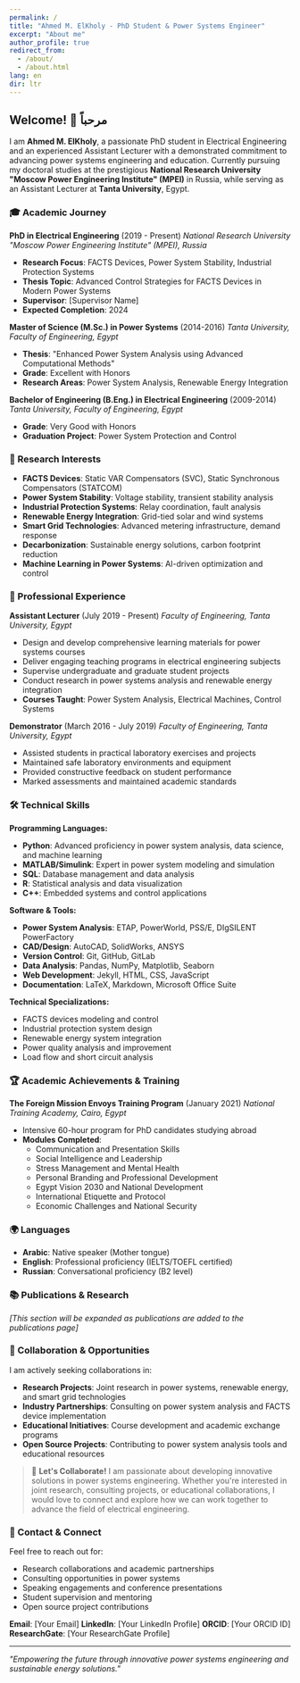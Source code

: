 ```yaml
---
permalink: /
title: "Ahmed M. ElKholy - PhD Student & Power Systems Engineer"
excerpt: "About me"
author_profile: true
redirect_from:
  - /about/
  - /about.html
lang: en
dir: ltr
---
```


## Welcome! 👋 مرحباً

I am **Ahmed M. ElKholy**, a passionate PhD student in Electrical Engineering and an experienced Assistant Lecturer with a demonstrated commitment to advancing power systems engineering and education. Currently pursuing my doctoral studies at the prestigious **National Research University "Moscow Power Engineering Institute" (MPEI)** in Russia, while serving as an Assistant Lecturer at **Tanta University**, Egypt.

### 🎓 Academic Journey

**PhD in Electrical Engineering** (2019 - Present)
_National Research University "Moscow Power Engineering Institute" (MPEI), Russia_

- **Research Focus**: FACTS Devices, Power System Stability, Industrial Protection Systems
- **Thesis Topic**: Advanced Control Strategies for FACTS Devices in Modern Power Systems
- **Supervisor**: [Supervisor Name]
- **Expected Completion**: 2024

**Master of Science (M.Sc.) in Power Systems** (2014-2016)
_Tanta University, Faculty of Engineering, Egypt_

- **Thesis**: "Enhanced Power System Analysis using Advanced Computational Methods"
- **Grade**: Excellent with Honors
- **Research Areas**: Power System Analysis, Renewable Energy Integration

**Bachelor of Engineering (B.Eng.) in Electrical Engineering** (2009-2014)
_Tanta University, Faculty of Engineering, Egypt_

- **Grade**: Very Good with Honors
- **Graduation Project**: Power System Protection and Control

### 🔬 Research Interests

- **FACTS Devices**: Static VAR Compensators (SVC), Static Synchronous Compensators (STATCOM)
- **Power System Stability**: Voltage stability, transient stability analysis
- **Industrial Protection Systems**: Relay coordination, fault analysis
- **Renewable Energy Integration**: Grid-tied solar and wind systems
- **Smart Grid Technologies**: Advanced metering infrastructure, demand response
- **Decarbonization**: Sustainable energy solutions, carbon footprint reduction
- **Machine Learning in Power Systems**: AI-driven optimization and control

### 💼 Professional Experience

**Assistant Lecturer** (July 2019 - Present)
_Faculty of Engineering, Tanta University, Egypt_

- Design and develop comprehensive learning materials for power systems courses
- Deliver engaging teaching programs in electrical engineering subjects
- Supervise undergraduate and graduate student projects
- Conduct research in power systems analysis and renewable energy integration
- **Courses Taught**: Power System Analysis, Electrical Machines, Control Systems

**Demonstrator** (March 2016 - July 2019)
_Faculty of Engineering, Tanta University, Egypt_

- Assisted students in practical laboratory exercises and projects
- Maintained safe laboratory environments and equipment
- Provided constructive feedback on student performance
- Marked assessments and maintained academic standards

### 🛠️ Technical Skills

**Programming Languages:**

- **Python**: Advanced proficiency in power system analysis, data science, and machine learning
- **MATLAB/Simulink**: Expert in power system modeling and simulation
- **SQL**: Database management and data analysis
- **R**: Statistical analysis and data visualization
- **C++**: Embedded systems and control applications

**Software & Tools:**

- **Power System Analysis**: ETAP, PowerWorld, PSS/E, DIgSILENT PowerFactory
- **CAD/Design**: AutoCAD, SolidWorks, ANSYS
- **Version Control**: Git, GitHub, GitLab
- **Data Analysis**: Pandas, NumPy, Matplotlib, Seaborn
- **Web Development**: Jekyll, HTML, CSS, JavaScript
- **Documentation**: LaTeX, Markdown, Microsoft Office Suite

**Technical Specializations:**

- FACTS devices modeling and control
- Industrial protection system design
- Renewable energy system integration
- Power quality analysis and improvement
- Load flow and short circuit analysis

### 🏆 Academic Achievements & Training

**The Foreign Mission Envoys Training Program** (January 2021)
_National Training Academy, Cairo, Egypt_

- Intensive 60-hour program for PhD candidates studying abroad
- **Modules Completed**:
  - Communication and Presentation Skills
  - Social Intelligence and Leadership
  - Stress Management and Mental Health
  - Personal Branding and Professional Development
  - Egypt Vision 2030 and National Development
  - International Etiquette and Protocol
  - Economic Challenges and National Security

### 🌍 Languages

- **Arabic**: Native speaker (Mother tongue)
- **English**: Professional proficiency (IELTS/TOEFL certified)
- **Russian**: Conversational proficiency (B2 level)

### 📚 Publications & Research

_[This section will be expanded as publications are added to the publications page]_

### 🤝 Collaboration & Opportunities

I am actively seeking collaborations in:

- **Research Projects**: Joint research in power systems, renewable energy, and smart grid technologies
- **Industry Partnerships**: Consulting on power system analysis and FACTS device implementation
- **Educational Initiatives**: Course development and academic exchange programs
- **Open Source Projects**: Contributing to power system analysis tools and educational resources

> 👯 **Let's Collaborate!** I am passionate about developing innovative solutions in power systems engineering. Whether you're interested in joint research, consulting projects, or educational collaborations, I would love to connect and explore how we can work together to advance the field of electrical engineering.

### 📧 Contact & Connect

Feel free to reach out for:

- Research collaborations and academic partnerships
- Consulting opportunities in power systems
- Speaking engagements and conference presentations
- Student supervision and mentoring
- Open source project contributions

**Email**: [Your Email]
**LinkedIn**: [Your LinkedIn Profile]
**ORCID**: [Your ORCID ID]
**ResearchGate**: [Your ResearchGate Profile]

---

_"Empowering the future through innovative power systems engineering and sustainable energy solutions."_
